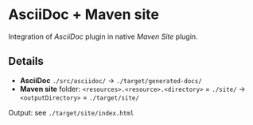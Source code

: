 # AsciiDoc + Maven site

Integration of _AsciiDoc_ plugin in native _Maven Site_ plugin.

## Details

* **AsciiDoc** `./src/asciidoc/` -> `./target/generated-docs/`
* **Maven site** folder: `<resources>.<resource>.<directory>` = `./site/` -> `<outputDirectory>` = `./target/site/`

Output: see `./target/site/index.html`

